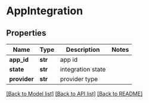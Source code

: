 # AppIntegration

## Properties
Name | Type | Description | Notes
------------ | ------------- | ------------- | -------------
**app_id** | **str** | app id | 
**state** | **str** | integration state | 
**provider** | **str** | provider type | 

[[Back to Model list]](../README.md#documentation-for-models) [[Back to API list]](../README.md#documentation-for-api-endpoints) [[Back to README]](../README.md)

